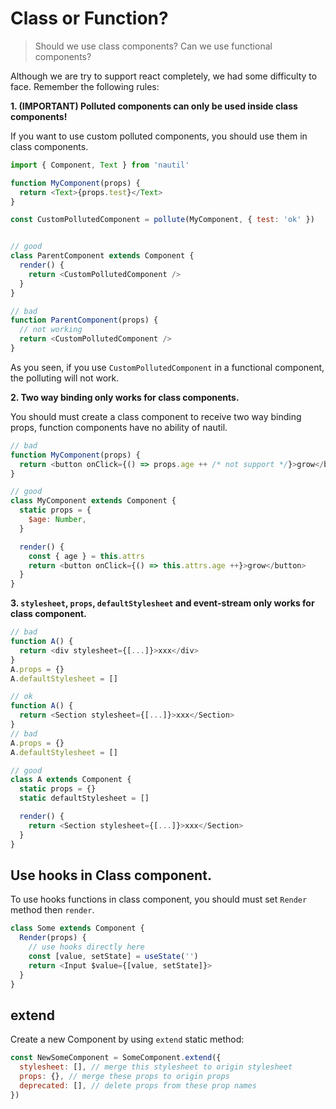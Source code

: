 # Class or Function?

> Should we use class components? Can we use functional components?

Although we are try to support react completely, we had some difficulty to face. Remember the following rules:

**1. (IMPORTANT) Polluted components can only be used inside class components!**

If you want to use custom polluted components, you should use them in class components.

```js
import { Component, Text } from 'nautil'

function MyComponent(props) {
  return <Text>{props.test}</Text>
}

const CustomPollutedComponent = pollute(MyComponent, { test: 'ok' })


// good
class ParentComponent extends Component {
  render() {
    return <CustomPollutedComponent />
  }
}

// bad
function ParentComponent(props) {
  // not working
  return <CustomPollutedComponent />
}
```

As you seen, if you use `CustomPollutedComponent` in a functional component, the polluting will not work.

**2. Two way binding only works for class components.**

You should must create a class component to receive two way binding props, function components have no ability of nautil.

```js
// bad
function MyComponent(props) {
  return <button onClick={() => props.age ++ /* not support */}>grow</button>
}

// good
class MyComponent extends Component {
  static props = {
    $age: Number,
  }

  render() {
    const { age } = this.attrs
    return <button onClick={() => this.attrs.age ++}>grow</button>
  }
}
```

**3. `stylesheet`, `props`, `defaultStylesheet` and event-stream only works for class component.**

```js
// bad
function A() {
  return <div stylesheet={[...]}>xxx</div>
}
A.props = {}
A.defaultStylesheet = []

// ok
function A() {
  return <Section stylesheet={[...]}>xxx</Section>
}
// bad
A.props = {}
A.defaultStylesheet = []

// good
class A extends Component {
  static props = {}
  static defaultStylesheet = []

  render() {
    return <Section stylesheet={[...]}>xxx</Section>
  }
}
```

## Use hooks in Class component.

To use hooks functions in class component, you should must set `Render` method then `render`.

```js
class Some extends Component {
  Render(props) {
    // use hooks directly here
    const [value, setState] = useState('')
    return <Input $value={[value, setState]}>
  }
}
```

## extend

Create a new Component by using `extend` static method:

```js
const NewSomeComponent = SomeComponent.extend({
  stylesheet: [], // merge this stylesheet to origin stylesheet
  props: {}, // merge these props to origin props
  deprecated: [], // delete props from these prop names
})
```
